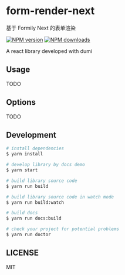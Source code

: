 # form-render-next

基于 Formily Next 的表单渲染

[![NPM version](https://img.shields.io/npm/v/form-render.svg?style=flat)](https://npmjs.org/package/form-render)
[![NPM downloads](http://img.shields.io/npm/dm/form-render.svg?style=flat)](https://npmjs.org/package/form-render)

A react library developed with dumi

## Usage

TODO

## Options

TODO

## Development

```bash
# install dependencies
$ yarn install

# develop library by docs demo
$ yarn start

# build library source code
$ yarn run build

# build library source code in watch mode
$ yarn run build:watch

# build docs
$ yarn run docs:build

# check your project for potential problems
$ yarn run doctor
```

## LICENSE

MIT

